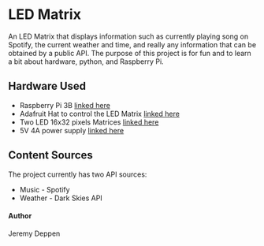 # LED Matrix

An LED Matrix that displays information such as currently playing song on Spotify, the current weather and time, and really any information that can be obtained by a public API.
The purpose of this project is for fun and to learn a bit about hardware, python, and Raspberry Pi.

## Hardware Used

* Raspberry Pi 3B [linked here](https://www.raspberrypi.org/products/raspberry-pi-3-model-b/)
* Adafruit Hat to control the LED Matrix [linked here](https://www.adafruit.com/product/2345)
* Two LED 16x32 pixels Matrices [linked here](https://www.adafruit.com/product/420)
* 5V 4A power supply [linked here](https://www.adafruit.com/product/1466)

## Content Sources
The project currently has two API sources:
 * Music - Spotify
 * Weather - Dark Skies API


#### Author
Jeremy Deppen

